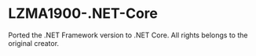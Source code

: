 # LZMA1900-.NET-Core
Ported the .NET Framework version to .NET Core.
All rights belongs to the original creator.
